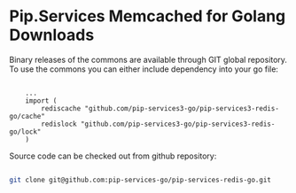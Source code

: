 # Pip.Services Memcached for Golang Downloads

Binary releases of the commons are available through GIT global repository. 
To use the commons you can either include dependency into your go file:

```golang

    ...
    import (
        rediscache "github.com/pip-services3-go/pip-services3-redis-go/cache"
        redislock "github.com/pip-services3-go/pip-services3-redis-go/lock"
    )

``` 

Source code can be checked out from github repository:

```bash

git clone git@github.com:pip-services-go/pip-services-redis-go.git

```